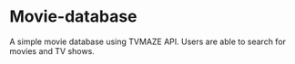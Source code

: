 # Movie-database
A simple movie database using TVMAZE API. Users are able to search for movies and TV shows. 
